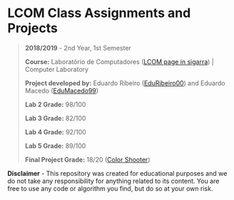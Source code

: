# LCOM Class Assignments and Projects

> **2018/2019** - 2nd Year, 1st Semester
>
> **Course:** Laboratório de Computadores ([LCOM page in sigarra](https://sigarra.up.pt/feup/pt/ucurr_geral.ficha_uc_view?pv_ocorrencia_id=419993)) | Computer Laboratory
>
> **Project developed by:** Eduardo Ribeiro ([EduRibeiro00](https://github.com/EduRibeiro00)) and Eduardo Macedo ([EduMacedo99](https://github.com/EduMacedo99))
>
> **Lab 2 Grade:** 98/100
>
> **Lab 3 Grade:** 82/100
>
> **Lab 4 Grade:** 92/100
>
> **Lab 5 Grade:** 89/100
>
> **Final Project Grade:** 18/20 ([Color Shooter](proj/doc/Project&#32;Report.pdf))

**Disclaimer** - This repository was created for educational purposes and we do not take any responsibility for anything related to its content. You are free to use any code or algorithm you find, but do so at your own risk.
